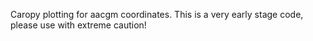 Caropy plotting for aacgm coordinates. This is a very early stage code, please use with extreme caution!


